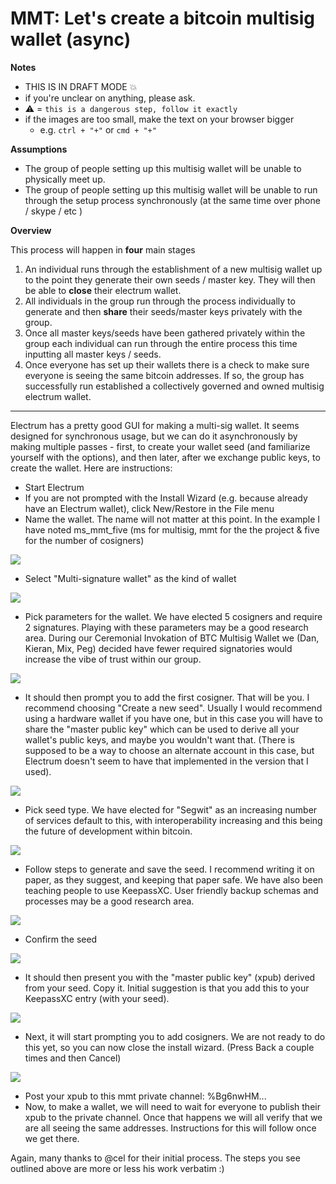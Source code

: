 # MMT: Let's create a bitcoin multisig wallet (async)

**Notes**
  - THIS IS IN DRAFT MODE :boom:
  - if you're unclear on anything, please ask.
  - :warning: = `this is a dangerous step, follow it exactly`
  - if the images are too small, make the text on your browser bigger
    - e.g. `ctrl + "+"` or `cmd + "+"`
    
**Assumptions**

- The group of people setting up this multisig wallet will be unable to physically meet up.
- The group of people setting up this multisig wallet will be unable to run through the setup process synchronously (at the same time over phone / skype / etc )

**Overview**

This process will happen in **four** main stages
  1. An individual runs through the establishment of a new multisig wallet up to the point they generate their own seeds / master key. They will then be able to **close** their electrum wallet.
  2. All individuals in the group run through the process individually to generate and then **share** their seeds/master keys privately with the group.
  3. Once all master keys/seeds have been gathered privately within the group each individual can run through the entire process this time inputting all master keys / seeds.
  4. Once everyone has set up their wallets there is a check to make sure everyone is seeing the same bitcoin addresses. If so, the group has successfully run established a collectively governed and owned multisig electrum wallet.
  
  ---


Electrum has a pretty good GUI for making a multi-sig wallet. It seems designed for synchronous usage, but we can do it asynchronously by making multiple passes - first, to create your wallet seed (and familiarize yourself with the options), and then later, after we exchange public keys, to create the wallet. Here are instructions:

- Start Electrum
- If you are not prompted with the Install Wizard (e.g. because already have an Electrum wallet), click New/Restore in the File menu
- Name the wallet. The name will not matter at this point. In the example I have noted ms_mmt_five (ms for multisig, mmt for the the project & five for the number of cosigners)

![](./assets/ms_0.png)

- Select "Multi-signature wallet" as the kind of wallet

![](./assets/ms_1.png)

- Pick parameters for the wallet. We have elected 5 cosigners and require 2 signatures. Playing with these parameters may be a good research area. During our Ceremonial Invokation of BTC Multisig Wallet we (Dan, Kieran, Mix, Peg) decided have fewer required signatories would increase the vibe of trust within our group.

![](./assets/ms_3.png)

- It should then prompt you to add the first cosigner. That will be you. I recommend choosing "Create a new seed". Usually I would recommend using a hardware wallet if you have one, but in this case you will have to share the "master public key" which can be used to derive all your wallet's public keys, and maybe you wouldn't want that. (There is supposed to be a way to choose an alternate account in this case, but Electrum doesn't seem to have that implemented in the version that I used).

![](./assets/ms_4.png)

- Pick seed type. We have elected for "Segwit" as an increasing number of services default to this, with interoperability increasing and this being the future of development within bitcoin.

![](./assets/ms_5.png)

- Follow steps to generate and save the seed. I recommend writing it on paper, as they suggest, and keeping that paper safe. We have also been teaching people to use KeepassXC. User friendly backup schemas and processes may be a good research area.

![](./assets/ms_6.png)

- Confirm the seed

![](./assets/ms_7.png)

- It should then present you with the "master public key" (xpub) derived from your seed. Copy it. Initial suggestion is that you add this to your KeepassXC entry (with your seed).

![](./assets/ms_8.png)

- Next, it will start prompting you to add cosigners. We are not ready to do this yet, so you can now close the install wizard. (Press Back a couple times and then Cancel)

![](./assets/ms_9.png)

- Post your xpub to this mmt private channel: %Bg6nwHM...
- Now, to make a wallet, we will need to wait for everyone to publish their xpub to the private channel.
Once that happens we will all verify that we are all seeing the same addresses. Instructions for this will follow once we get there.

Again, many thanks to @cel for their initial process. The steps you see outlined above are more or less his work verbatim :)
